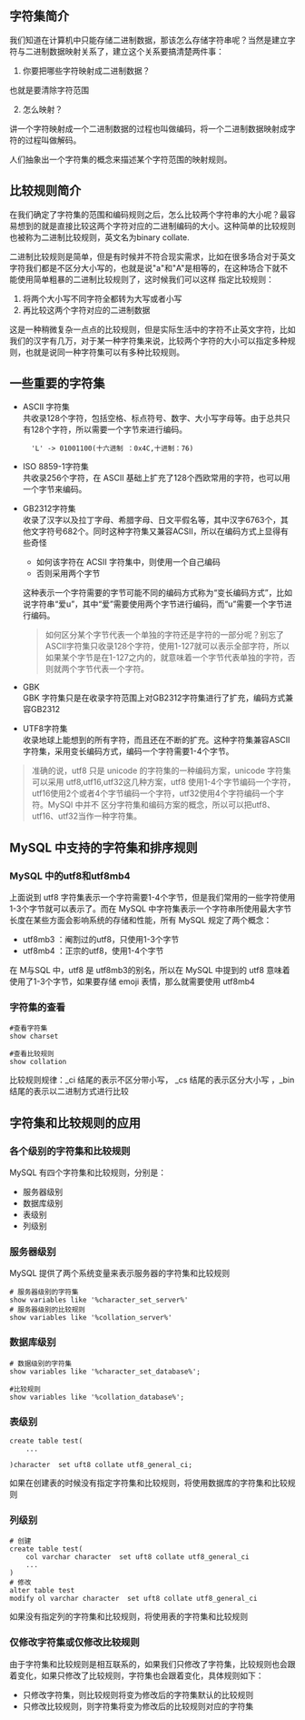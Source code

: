 ## 字符集简介

我们知道在计算机中只能存储二进制数据，那该怎么存储字符串呢？当然是建立字符与二进制数据映射关系了，建立这个关系要搞清楚两件事：

1. 你要把哪些字符映射成二进制数据？  

也就是要清除字符范围

2. 怎么映射？  

 讲一个字符映射成一个二进制数据的过程也叫做编码，将一个二进制数据映射成字符的过程叫做解码。
 
 人们抽象出一个字符集的概念来描述某个字符范围的映射规则。
 
 ## 比较规则简介
 
 在我们确定了字符集的范围和编码规则之后，怎么比较两个字符串的大小呢？最容易想到的就是直接比较这两个字符对应的二进制编码的大小。这种简单的比较规则也被称为二进制比较规则，英文名为binary collate.
 
 二进制比较规则是简单，但是有时候并不符合现实需求，比如在很多场合对于英文字符我们都是不区分大小写的，也就是说"a"和"A"是相等的，在这种场合下就不能使用简单粗暴的二进制比较规则了，这时候我们可以这样
 指定比较规则：  
 
  1. 将两个大小写不同字符全都转为大写或者小写  
  2. 再比较这两个字符对应的二进制数据

这是一种稍微复杂一点点的比较规则，但是实际生活中的字符不止英文字符，比如我们的汉字有几万，对于某一种字符集来说，比较两个字符的大小可以指定多种规则，也就是说同一种字符集可以有多种比较规则。

## 一些重要的字符集

- ASCII 字符集   
  共收录128个字符，包括空格、标点符号、数字、大小写字母等。由于总共只有128个字符，所以需要一个字节来进行编码。
  ```
    'L' -> 01001100(十六进制 ：0x4C,十进制：76)
  ```

- ISO 8859-1字符集   
共收录256个字符，在 ASCII 基础上扩充了128个西欧常用的字符，也可以用一个字节来编码。

- GB2312字符集  
收录了汉字以及拉丁字母、希腊字母、日文平假名等，其中汉字6763个，其他文字符号682个。同时这种字符集又兼容ACSII，所以在编码方式上显得有些奇怪
   
   - 如何该字符在 ACSII 字符集中，则使用一个自己编码
   - 否则采用两个字节   


    这种表示一个字符需要的字节可能不同的编码方式称为“变长编码方式”，比如说字符串“爱u”，其中“爱”需要使用两个字节进行编码，而“u”需要一个字节进行编码。

    > 如何区分某个字节代表一个单独的字符还是字符的一部分呢？别忘了ASCII字符集只收录128个字符，使用1-127就可以表示全部字符，所以如果某个字节是在1-127之内的，就意味着一个字节代表单独的字符，否则就两个字节代表一个字符。

- GBK  
GBK 字符集只是在收录字符范围上对GB2312字符集进行了扩充，编码方式兼容GB2312

- UTF8字符集  
收录地球上能想到的所有字符，而且还在不断的扩充。这种字符集兼容ASCII字符集，采用变长编码方式，编码一个字符需要1-4个字节。

> 准确的说，utf8 只是 unicode 的字符集的一种编码方案，unicode 字符集可以采用 utf8,utf16,utf32这几种方案，utf8 使用1-4个字节编码一个字符，utf16使用2个或者4个字节编码一个字符，utf32使用4个字符编码一个字符。MySQl 中并不
区分字符集和编码方案的概念，所以可以把utf8、utf16、utf32当作一种字符集。

## MySQL 中支持的字符集和排序规则

### MySQL 中的utf8和utf8mb4

上面说到 utf8 字符集表示一个字符需要1-4个字节，但是我们常用的一些字符使用1-3个字节就可以表示了。而在 MySQL 中字符集表示一个字符串所使用最大字节长度在某些方面会影响系统的存储和性能，所有 MySQL 规定了两个概念：
- utf8mb3 ：阉割过的utf8，只使用1-3个字节
- utf8mb4 ：正宗的utf8，使用1-4个字节

在 M与SQL 中，utf8 是 utf8mb3的别名，所以在 MySQL 中提到的 utf8 意味着使用了1-3个字节，如果要存储 emoji 表情，那么就需要使用 utf8mb4

### 字符集的查看

```
#查看字符集
show charset

#查看比较规则
show collation
```

比较规则规律：_ci 结尾的表示不区分带小写， _cs 结尾的表示区分大小写 ，_bin 结尾的表示以二进制方式进行比较

## 字符集和比较规则的应用

### 各个级别的字符集和比较规则

MySQL 有四个字符集和比较规则，分别是：
- 服务器级别
- 数据库级别
- 表级别
- 列级别

### 服务器级别

MySQL 提供了两个系统变量来表示服务器的字符集和比较规则
```
# 服务器级别的字符集
show variables like '%character_set_server%'
# 服务器级别的比较规则
show variables like '%collation_server%'
```

### 数据库级别
```
# 数据级别的字符集
show variables like '%character_set_database%';

#比较规则
show variables like '%collation_database%';
```

### 表级别

```
create table test(
    ...

)character  set uft8 collate utf8_general_ci;

```
如果在创建表的时候没有指定字符集和比较规则，将使用数据库的字符集和比较规则

### 列级别
```
# 创建
create table test(
    col varchar character  set uft8 collate utf8_general_ci
    ...
)
# 修改
alter table test
modify ol varchar character  set uft8 collate utf8_general_ci
```
如果没有指定列的字符集和比较规则，将使用表的字符集和比较规则

### 仅修改字符集或仅修改比较规则
由于字符集和比较规则是相互联系的，如果我们只修改了字符集，比较规则也会跟着变化，如果只修改了比较规则，字符集也会跟着变化，具体规则如下：
- 只修改字符集，则比较规则将变为修改后的字符集默认的比较规则
- 只修改比较规则，则字符集将变为修改后的比较规则对应的字符集